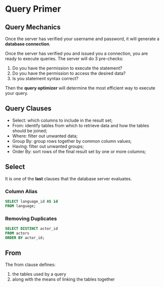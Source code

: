 # Query Primer

## Query Mechanics
Once the server has verified your username and password, it will generate a **database connection**.

Once the server has verified you and issued you a connection, you are ready to execute queries. The server will do 3 pre-checks:
1. Do you have the permission to execute the statement?
2. Do you have the permission to access the desired data?
3. Is you statement syntax correct?

Then the **query optimizer** will determine the most efficient way to execute your query.

## Query Clauses
- Select: which columns to include in the result set;
- From: identify tables from which to retrieve data and how the tables should be joined;
- Where: filter out unwanted data;
- Group By: group rows together by common column values;
- Having: filter out unwanted groups;
- Order By: sort rows of the final result set by one or more columns;

## Select
It is one of the **last** clauses that the database server evaluates.

### Column Alias
```sql
SELECT language_id AS id
FROM language;
```

### Removing Duplicates
```sql
SELECT DISTINCT actor_id
FROM actors
ORDER BY actor_id;
```

## From
The from clause defines:
1. the tables used by a query
2. along with the means of linking the tables together

